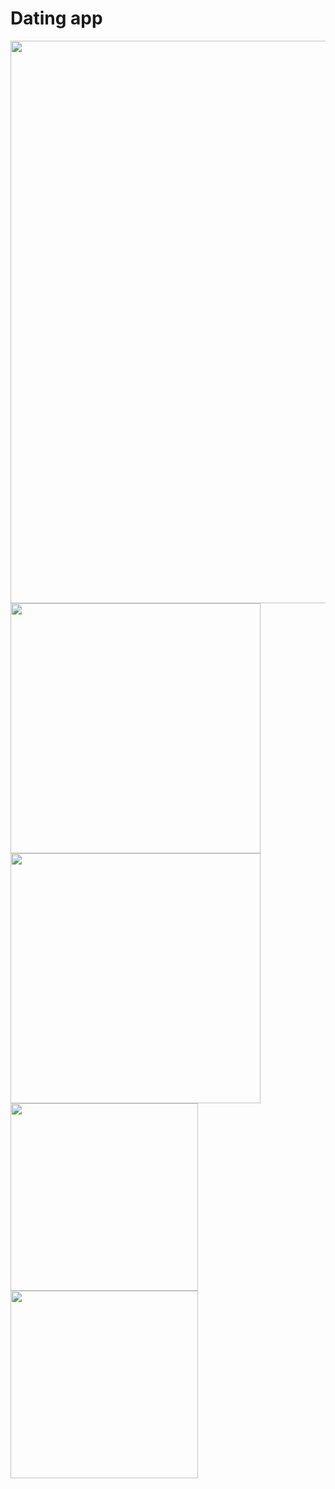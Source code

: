 # Dating app
<img src="https://github.com/user-attachments/assets/50a6c220-4f17-4f33-b978-14435ba63f32" width="900"/>
<img src="https://github.com/user-attachments/assets/41c1514a-b13c-49a4-8ebe-17c44ccf0102" width="400"/>
<img src="https://github.com/user-attachments/assets/19b44dfa-3175-4ec9-9df9-f471e70e1817" width="400"/>
<img src="https://github.com/user-attachments/assets/f2bccda2-849f-459a-bc37-671fe4c43872" width="300"/>
<img src="https://github.com/user-attachments/assets/ca8a72b0-1a37-4752-8812-f2d7cc62c939" width="300"/>

